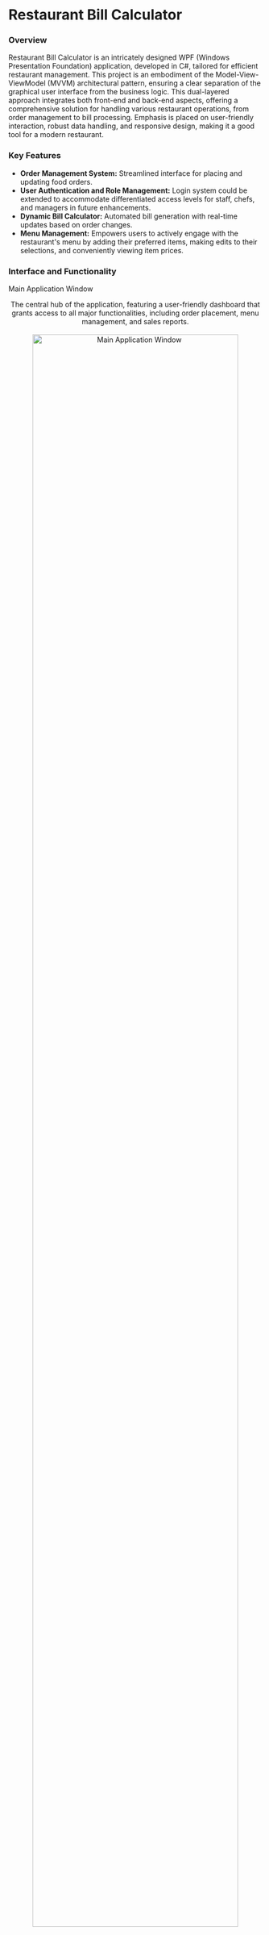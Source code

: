 # Restaurant Bill Calculator

### Overview
Restaurant Bill Calculator is an intricately designed WPF (Windows Presentation Foundation) application, developed in C#, tailored for efficient restaurant management. This project is an embodiment of the Model-View-ViewModel (MVVM) architectural pattern, ensuring a clear separation of the graphical user interface from the business logic. This dual-layered approach integrates both front-end and back-end aspects, offering a comprehensive solution for handling various restaurant operations, from order management to bill processing. Emphasis is placed on user-friendly interaction, robust data handling, and responsive design, making it a good tool for a modern restaurant.

### Key Features
- **Order Management System:** Streamlined interface for placing and updating food orders.
- **User Authentication and Role Management:** Login system could be extended to accommodate differentiated access levels for staff, chefs, and managers in future enhancements.
- **Dynamic Bill Calculator:** Automated bill generation with real-time updates based on order changes.
- **Menu Management:** Empowers users to actively engage with the restaurant's menu by adding their preferred items, making edits to their selections, and conveniently viewing item prices.

### Interface and Functionality
Main Application Window
<div align="center">
  The central hub of the application, featuring a user-friendly dashboard that grants access to all major functionalities, including order placement, menu management, and sales reports.<br></br>
  <img src="/../main/Images/RestaurantBillCalculator/MainApplicationWindow.png" alt="Main Application Window" width="90%"/> 
</div>
Secure Login Interface
<div align="center">
  A meticulously designed login interface ensuring secure access, with role-based authentication for different types of users such as waitstaff, chefs, and administrators.<br></br>
  <img src="/../main/Images/RestaurantBillCalculator/SecureLoginInterface.png" alt="Secure Login Interface" width="90%"/> 
</div>
Restaurant Bill Calculator Interface
<div align="center">
  An intuitive and efficient bill calculator interface, allowing for quick and error-free bill generation, enhancing customer checkout experience.<br></br>
  <img src="/../main/Images/RestaurantBillCalculator/BillCalculatorInterface.png" alt="Restaurant Bill Calculator Interface" width="90%"/> 
</div>

<!-- ### Technologies and Architectural Pattern -->
### Application Framework and Architectural Pattern
- **WPF & C#:** Utilization of Windows Presentation Foundation and C# for constructing a dynamic desktop application.
- **MVVM Pattern:** Implementation of the Model-View-ViewModel pattern, ensuring separation of UI, business logic, and data modeling, resulting in a more maintainable and testable codebase.

### UI Design and Responsiveness
- **XAML:** Leveraging XAML for designing an aesthetically pleasing and functional user interface.
- **Data Binding:** Extensive use of data binding, a hallmark of the MVVM pattern, for real-time UI updates and synchronization with underlying data.

### Project Structure and Components
- **Constants.cs:** This file holds constant values used globally across the application, promoting code reusability and maintainability.
- **FoodItems.cs:** A class dedicated to the management of food items, pivotal for order and menu management.
- **LoginClass.cs:** Manages user authentication, a fundamental aspect of the application ensuring secure access to the system.
- **LoginUserControl.xaml & LoginUserControl.xaml.cs:** These files define the user control for login, handling the user interface and interactions for user authentication.
- **MainWindow.xaml & MainWindow.xaml.cs:** The main window of the application, acting as the primary interface for user interaction and navigation.
- **RestaurantBillCalculator.xaml & RestaurantBillCalculator.xaml.cs:** Dedicated interface components for calculating and managing restaurant bill.
